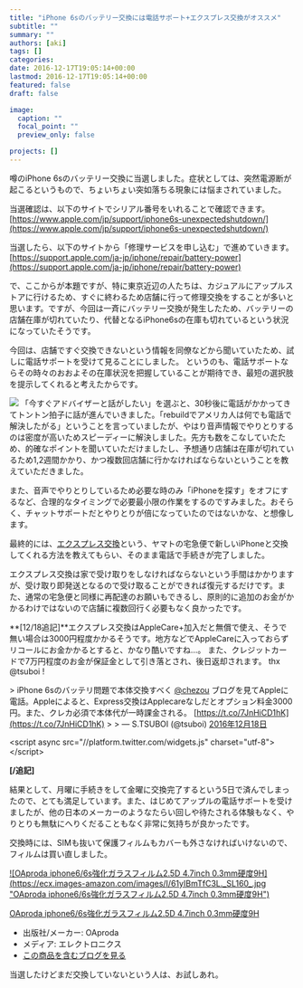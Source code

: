 ```yaml
---
title: "iPhone 6sのバッテリー交換には電話サポート+エクスプレス交換がオススメ"
subtitle: ""
summary: ""
authors: [aki]
tags: []
categories: 
date: 2016-12-17T19:05:14+00:00
lastmod: 2016-12-17T19:05:14+00:00
featured: false
draft: false

image:
  caption: ""
  focal_point: ""
  preview_only: false

projects: []
---
```

噂のiPhone 6sのバッテリー交換に当選しました。症状としては、突然電源断が起こるというもので、ちょいちょい突如落ちる現象には悩まされていました。

当選確認は、以下のサイトでシリアル番号をいれることで確認できます。[https://www.apple.com/jp/support/iphone6s-unexpectedshutdown/](https://www.apple.com/jp/support/iphone6s-unexpectedshutdown/)

当選したら、以下のサイトから「修理サービスを申し込む」で進めていきます。[https://support.apple.com/ja-jp/iphone/repair/battery-power](https://support.apple.com/ja-jp/iphone/repair/battery-power)

で、ここからが本題ですが、特に東京近辺の人たちは、カジュアルにアップルストアに行けるため、すぐに終わるため店舗に行って修理交換をすることが多いと思います。ですが、今回は一斉にバッテリー交換が発生したため、バッテリーの店舗在庫が切れていたり、代替となるiPhone6sの在庫も切れているという状況になっていたそうです。

今回は、店舗ですぐ交換できないという情報を同僚などから聞いていたため、試しに電話サポートを受けて見ることにしました。 というのも、電話サポートならその時々のおおよその在庫状況を把握していることが期待でき、最短の選択肢を提示してくれると考えたからです。

![](/img/amazon-polly-with-ruby/20161201230818.png)
「今すぐアドバイザーと話がしたい」を選ぶと、30秒後に電話がかかってきてトントン拍子に話が進んでいきました。「rebuildでアメリカ人は何でも電話で解決したがる」ということを言っていましたが、やはり音声情報でやりとりするのは密度が高いためスピーディーに解決しました。先方も数をこなしていたため、的確なポイントを聞いていただけましたし、予想通り店舗は在庫が切れているため1,2週間かかり、かつ複数回店舗に行かなければならないということを教えていただきました。

また、音声でやりとりしているため必要な時のみ「iPhoneを探す」をオフにするなど、合理的なタイミングで必要最小限の作業をするのですみました。おそらく、チャットサポートだとやりとりが倍になっていたのではないかな、と想像します。

最終的には、[エクスプレス交換](https://support.apple.com/ja-jp/iphone/repair/service/express-replacement)という、ヤマトの宅急便で新しいiPhoneと交換してくれる方法を教えてもらい、そのまま電話で手続きが完了しました。

エクスプレス交換は家で受け取りをしなければならないという手間はかかりますが、受け取り即発送となるので受け取ることができれば復元するだけです。また、通常の宅急便と同様に再配達のお願いもできるし、原則的に追加のお金がかかるわけではないので店舗に複数回行く必要もなく良かったです。

**[12/18追記]**エクスプレス交換はAppleCare+加入だと無償で使え、そうで無い場合は3000円程度かかるそうです。地方などでAppleCareに入っておらずリコールにお金かかるとすると、かなり酷いですね…。 また、クレジットカードで7万円程度のお金が保証金として引き落とされ、後日返却されます。 thx @tsuboi !

&gt; iPhone 6sのバッテリ問題で本体交換すべく [@chezou](https://twitter.com/chezou) ブログを見てAppleに電話。Appleによると、Express交換はApplecareなしだとオプション料金3000円。また、クレカ必須で本体代が一時課金される。 [https://t.co/7JnHiCD1hK](https://t.co/7JnHiCD1hK)
&gt; 
&gt; — S.TSUBOI (@tsuboi) [2016年12月18日](https://twitter.com/tsuboi/status/810368813728497664)

&lt;script async src=&quot;//platform.twitter.com/widgets.js&quot; charset=&quot;utf-8&quot;&gt;&lt;/script&gt;

**[/追記]**

結果として、月曜に手続きをして金曜に交換完了するという5日で済んでしまったので、とても満足しています。また、はじめてアップルの電話サポートを受けましたが、他の日本のメーカーのようなたらい回しや待たされる体験もなく、やりとりも無駄にへりくだることもなく非常に気持ちが良かったです。

交換時には、SIMも抜いて保護フィルムもカバーも外さなければいけないので、フィルムは買い直しました。

[![OAproda iphone6/6s強化ガラスフィルム2.5D 4.7inch 0.3mm硬度9H](https://ecx.images-amazon.com/images/I/61yIBmTfC3L._SL160_.jpg &quot;OAproda iphone6/6s強化ガラスフィルム2.5D 4.7inch 0.3mm硬度9H&quot;)](http://www.amazon.co.jp/exec/obidos/ASIN/B00VSOCMOE/chezou-22/)

[OAproda iphone6/6s強化ガラスフィルム2.5D 4.7inch 0.3mm硬度9H](http://www.amazon.co.jp/exec/obidos/ASIN/B00VSOCMOE/chezou-22/)

- 出版社/メーカー: OAproda
- メディア: エレクトロニクス
- [この商品を含むブログを見る](http://d.hatena.ne.jp/asin/B00VSOCMOE/chezou-22)

当選したけどまだ交換していないという人は、お試しあれ。



